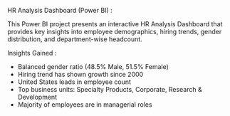 HR Analysis Dashboard (Power BI) :

This Power BI project presents an interactive HR Analysis Dashboard that provides key insights into employee demographics, hiring trends, gender distribution, and department-wise headcount.

Insights Gained :

- Balanced gender ratio (48.5% Male, 51.5% Female)
- Hiring trend has shown growth since 2000
- United States leads in employee count
- Top business units: Specialty Products, Corporate, Research & Development
- Majority of employees are in managerial roles
